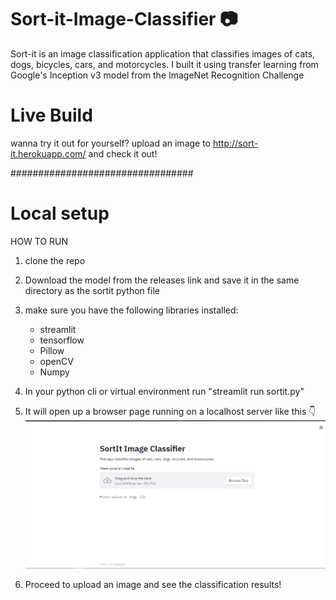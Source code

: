# Sort-it-Image-Classifier  :camera:
Sort-it is an image classification application that classifies images of cats, dogs, bicycles, cars, and motorcycles. 
I built it using transfer learning from Google's Inception v3 model from the ImageNet Recognition Challenge

# Live Build
wanna try it out for yourself? upload an image to http://sort-it.herokuapp.com/ and check it out!



#################################
# Local setup

HOW TO RUN
1. clone the repo


2. Download the model from the releases link and save it in the same directory as the sortit python file


3. make sure you have the following libraries installed:
    * streamlit
    * tensorflow
    * Pillow
    * openCV
    * Numpy


4. In your python cli or virtual environment run "streamlit run sortit.py"


5. It will open up a browser page running on a localhost server like this :point_down:
   ![homepage screenshot](2.png)

6. Proceed to upload an image and see the classification results!

